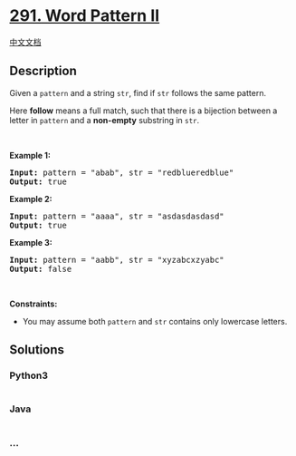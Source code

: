 # [291. Word Pattern II](https://leetcode.com/problems/word-pattern-ii)

[中文文档](/solution/0200-0299/0291.Word%20Pattern%20II/README.md)

## Description

<p>Given a <code>pattern</code> and a string <code>str</code>, find if <code>str</code> follows the same pattern.</p>

<p>Here <b>follow</b> means a full match, such that there is a bijection between a letter in <code>pattern</code> and a <b>non-empty</b> substring in <code>str</code>.</p>

<p> </p>
<p><strong>Example 1:</strong></p>
<pre><strong>Input:</strong> pattern = "abab", str = "redblueredblue"
<strong>Output:</strong> true
</pre><p><strong>Example 2:</strong></p>
<pre><strong>Input:</strong> pattern = "aaaa", str = "asdasdasdasd"
<strong>Output:</strong> true
</pre><p><strong>Example 3:</strong></p>
<pre><strong>Input:</strong> pattern = "aabb", str = "xyzabcxzyabc"
<strong>Output:</strong> false
</pre>
<p> </p>
<p><strong>Constraints:</strong></p>

<ul>
	<li>You may assume both <code>pattern</code> and <code>str</code> contains only lowercase letters.</li>
</ul>

## Solutions

<!-- tabs:start -->

### **Python3**

```python

```

### **Java**

```java

```

### **...**

```

```

<!-- tabs:end -->
